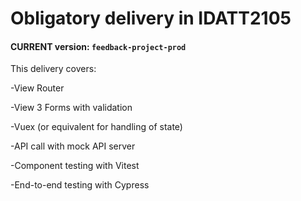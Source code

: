 # Obligatory delivery in IDATT2105
#### CURRENT version: `feedback-project-prod`

This delivery covers: 

  -View Router
  
  -View 3 Forms with validation
  
  -Vuex (or equivalent for handling of state)
  
  -API call with mock API server
  
  -Component testing with Vitest
  
  -End-to-end testing with Cypress
  
